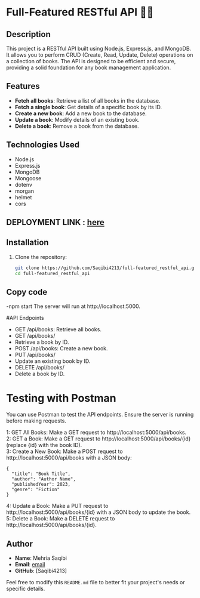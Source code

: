 # Full-Featured RESTful API 🚀🚀

## Description
This project is a RESTful API built using Node.js, Express.js, and MongoDB. It allows you to perform CRUD (Create, Read, Update, Delete) operations on a collection of books. The API is designed to be efficient and secure, providing a solid foundation for any book management application.

## Features
- **Fetch all books**: Retrieve a list of all books in the database.
- **Fetch a single book**: Get details of a specific book by its ID.
- **Create a new book**: Add a new book to the database.
- **Update a book**: Modify details of an existing book.
- **Delete a book**: Remove a book from the database.

## Technologies Used
- Node.js
- Express.js
- MongoDB
- Mongoose
- dotenv
- morgan
- helmet
- cors

## DEPLOYMENT LINK :  [here]()

## Installation
1. Clone the repository:
   ```bash
   git clone https://github.com/Saqibi4213/full-featured_restful_api.git
   cd full-featured_restful_api  


## Copy code
-npm start
The server will run at http://localhost:5000.

#API Endpoints
- GET /api/books: Retrieve all books.
- GET /api/books/
- Retrieve a book by ID.
- POST /api/books: Create a new book.
- PUT /api/books/
- Update an existing book by ID.
- DELETE /api/books/
- Delete a book by ID.


# Testing with Postman
You can use Postman to test the API endpoints. Ensure the server is running before making requests.

1: GET All Books: Make a GET request to http://localhost:5000/api/books.
<br>
2: GET a Book: Make a GET request to http://localhost:5000/api/books/{id} (replace {id} with the book ID).
<br>
3: Create a New Book: Make a POST request to http://localhost:5000/api/books with a JSON body:
<br>

```
{
  "title": "Book Title",
  "author": "Author Name",
  "publishedYear": 2023,
  "genre": "Fiction"
}
```
4: Update a Book: Make a PUT request to http://localhost:5000/api/books/{id} with a JSON body to update the book.
<br>
5: Delete a Book: Make a DELETE request to http://localhost:5000/api/books/{id}.


## Author

- **Name**: Mehria Saqibi
- **Email**: [email](mosawermh@gmail.com)
- **GitHub**: [Saqibi4213]


Feel free to modify this `README.md` file to better fit your project's needs or specific details.